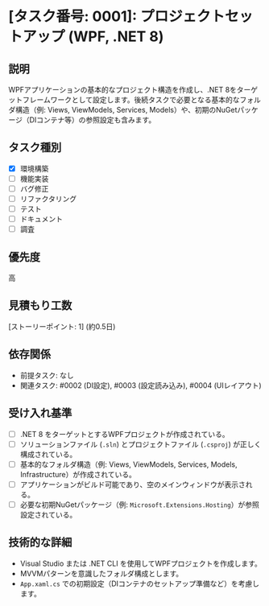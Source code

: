 # [タスク番号: 0001]: プロジェクトセットアップ (WPF, .NET 8)

## 説明

WPFアプリケーションの基本的なプロジェクト構造を作成し、.NET 8をターゲットフレームワークとして設定します。後続タスクで必要となる基本的なフォルダ構造（例: Views, ViewModels, Services, Models）や、初期のNuGetパッケージ（DIコンテナ等）の参照設定も含みます。

## タスク種別

- [x] 環境構築
- [ ] 機能実装
- [ ] バグ修正
- [ ] リファクタリング
- [ ] テスト
- [ ] ドキュメント
- [ ] 調査

## 優先度

高

## 見積もり工数

[ストーリーポイント: 1] (約0.5日)

## 依存関係

- 前提タスク: なし
- 関連タスク: #0002 (DI設定), #0003 (設定読み込み), #0004 (UIレイアウト)

## 受け入れ基準

- [ ] .NET 8 をターゲットとするWPFプロジェクトが作成されている。
- [ ] ソリューションファイル (`.sln`) とプロジェクトファイル (`.csproj`) が正しく構成されている。
- [ ] 基本的なフォルダ構造（例: Views, ViewModels, Services, Models, Infrastructure）が作成されている。
- [ ] アプリケーションがビルド可能であり、空のメインウィンドウが表示される。
- [ ] 必要な初期NuGetパッケージ（例: `Microsoft.Extensions.Hosting`）が参照設定されている。

## 技術的な詳細

- Visual Studio または .NET CLI を使用してWPFプロジェクトを作成します。
- MVVMパターンを意識したフォルダ構成とします。
- `App.xaml.cs` での初期設定（DIコンテナのセットアップ準備など）を考慮します。
